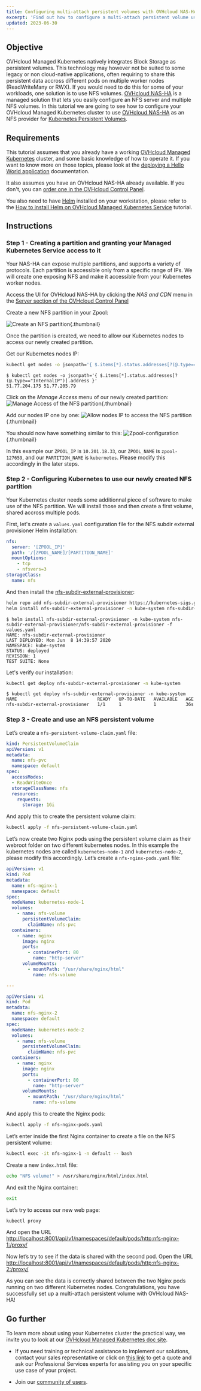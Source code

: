 ```yaml
---
title: Configuring multi-attach persistent volumes with OVHcloud NAS-HA
excerpt: 'Find out how to configure a multi-attach persistent volume using OVHcloud NAS-HA'
updated: 2023-06-30
---
```


## Objective

OVHcloud Managed Kubernetes natively integrates Block Storage as persistent volumes. This technology may however not be suited to some legacy or non cloud-native applications, often requiring to share this persistent data accross different pods on multiple worker nodes (ReadWriteMany or RWX). If you would need to do this for some of your workloads, one solution is to use NFS volumes. [OVHcloud NAS-HA](https://www.ovh.co.uk/nas/) is a managed solution that lets you easily configure an NFS server and multiple NFS volumes. In this tutorial we are going to see how to configure your OVHcloud Managed Kubernetes cluster to use [OVHcloud NAS-HA](https://www.ovh.co.uk/nas/) as an NFS provider for [Kubernetes Persistent Volumes](https://kubernetes.io/docs/concepts/storage/persistent-volumes/).

## Requirements

This tutorial assumes that you already have a working [OVHcloud Managed Kubernetes](https://www.ovhcloud.com/pt/public-cloud/kubernetes/) cluster, and some basic knowledge of how to operate it. If you want to know more on those topics, please look at the [deploying a Hello World application](deploying-hello-world1.) documentation.

It also assumes you have an OVHcloud NAS-HA already available. If you don't, you can [order one in the OVHcloud Control Panel](https://www.ovh.com/manager/dedicated/#/configuration/nas).

You also need to have [Helm](https://docs.helm.sh/) installed on your workstation, please refer to the [How to install Helm on OVHcloud Managed Kubernetes Service](installing-helm1.) tutorial.

## Instructions

### Step 1 - Creating a partition and granting your Managed Kubernetes Service access to it

Your NAS-HA can expose multiple partitions, and supports a variety of protocols. Each partition is accessible only from a specific range of IPs. We will create one exposing NFS and make it accessible from your Kubernetes worker nodes.

Access the UI for OVHcloud NAS-HA by clicking the *NAS and CDN* menu in the [Server section of the OVHcloud Control Panel](https://www.ovh.com/manager/dedicated)

Create a new NFS partition in your Zpool:

![Create an NFS partition](create-nfs-partition.png){.thumbnail}

Once the partition is created, we need to allow our Kubernetes nodes to access our newly created partition.

Get our Kubernetes nodes IP:
```bash
kubectl get nodes -o jsonpath='{ $.items[*].status.addresses[?(@.type=="InternalIP")].address }'
```

```console
$ kubectl get nodes -o jsonpath='{ $.items[*].status.addresses[?(@.type=="InternalIP")].address }'
51.77.204.175 51.77.205.79
```

Click on the *Manage Access* menu of our newly created partition:
![Manage Access of the NFS partition](manage-nfs-partition-access.png){.thumbnail}

Add our nodes IP one by one:
![Allow nodes IP to access the NFS partition](manage-nfs-partition-access-ip.png){.thumbnail}

You should now have something similar to this:
![Zpool-configuration](manage-nfs-zpool.png){.thumbnail}

In this example our `ZPOOL_IP` is `10.201.18.33`, our `ZPOOL_NAME` is `zpool-127659`, and our `PARTITION_NAME` is `kubernetes`. Please modify this accordingly in the later steps.

### Step 2 - Configuring Kubernetes to use our newly created NFS partition

Your Kubernetes cluster needs some additionnal piece of software to make use of the NFS partition. We will install those and then create a first volume, shared accross multiple pods.

First, let's create a `values.yaml` configuration file for the NFS subdir external provisioner Helm installation:

```yaml
nfs:
  server: '[ZPOOL_IP]'
  path: '/[ZPOOL_NAME]/[PARTITION_NAME]'
  mountOptions:
    - tcp
    - nfsvers=3
storageClass:
  name: nfs
```

And then install the [nfs-subdir-external-provisioner](https://github.com/kubernetes-sigs/nfs-subdir-external-provisioner):

```bash
helm repo add nfs-subdir-external-provisioner https://kubernetes-sigs.github.io/nfs-subdir-external-provisioner/
helm install nfs-subdir-external-provisioner -n kube-system nfs-subdir-external-provisioner/nfs-subdir-external-provisioner -f values.yaml
```

```console
$ helm install nfs-subdir-external-provisioner -n kube-system nfs-subdir-external-provisioner/nfs-subdir-external-provisioner -f values.yaml
NAME: nfs-subdir-external-provisioner
LAST DEPLOYED: Mon Jun  8 14:39:57 2020
NAMESPACE: kube-system
STATUS: deployed
REVISION: 1
TEST SUITE: None
```

Let's verify our installation:

```bash
kubectl get deploy nfs-subdir-external-provisioner -n kube-system
```

```console
$ kubectl get deploy nfs-subdir-external-provisioner -n kube-system
NAME                              READY   UP-TO-DATE   AVAILABLE   AGE
nfs-subdir-external-provisioner   1/1     1            1           36s
```

### Step 3 - Create and use an NFS persistent volume

Let’s create a `nfs-persistent-volume-claim.yaml` file:

```yaml
kind: PersistentVolumeClaim
apiVersion: v1
metadata:
  name: nfs-pvc
  namespace: default
spec:
  accessModes:
  - ReadWriteOnce
  storageClassName: nfs
  resources:
    requests:
      storage: 1Gi
```

And apply this to create the persistent volume claim:

```bash
kubectl apply -f nfs-persistent-volume-claim.yaml
```

Let’s now create two Nginx pods using the persistent volume claim as their webroot folder on two different kubernetes nodes. In this example the kubernetes nodes are called `kubernetes-node-1` and `kubernetes-node-2`, please modify this accordingly. Let’s create a `nfs-nginx-pods.yaml` file:

```yaml
apiVersion: v1
kind: Pod
metadata:
  name: nfs-nginx-1
  namespace: default
spec:
  nodeName: kubernetes-node-1
  volumes:
    - name: nfs-volume
      persistentVolumeClaim:
        claimName: nfs-pvc
  containers:
    - name: nginx
      image: nginx
      ports:
        - containerPort: 80
          name: "http-server"
      volumeMounts:
        - mountPath: "/usr/share/nginx/html"
          name: nfs-volume

---

apiVersion: v1
kind: Pod
metadata:
  name: nfs-nginx-2
  namespace: default
spec:
  nodeName: kubernetes-node-2
  volumes:
    - name: nfs-volume
      persistentVolumeClaim:
        claimName: nfs-pvc
  containers:
    - name: nginx
      image: nginx
      ports:
        - containerPort: 80
          name: "http-server"
      volumeMounts:
        - mountPath: "/usr/share/nginx/html"
          name: nfs-volume
```

And apply this to create the Nginx pods:

```bash
kubectl apply -f nfs-nginx-pods.yaml
```

Let’s enter inside the first Nginx container to create a file on the NFS persistent volume:

```bash
kubectl exec -it nfs-nginx-1 -n default -- bash
```

Create a new `index.html` file:

```bash
echo "NFS volume!" > /usr/share/nginx/html/index.html
```

And exit the Nginx container:

```bash
exit
```

Let’s try to access our new web page:

```bash
kubectl proxy
```

And open the URL [http://localhost:8001/api/v1/namespaces/default/pods/http:nfs-nginx-1:/proxy/](http://localhost:8001/api/v1/namespaces/default/pods/http:nfs-nginx-1:/proxy/)

Now let’s try to see if the data is shared with the second pod. Open the URL [http://localhost:8001/api/v1/namespaces/default/pods/http:nfs-nginx-2:/proxy/](http://localhost:8001/api/v1/namespaces/default/pods/http:nfs-nginx-2:/proxy/)

As you can see the data is correctly shared between the two Nginx pods running on two different Kubernetes nodes.
Congratulations, you have successfully set up a multi-attach persistent volume with OVHcloud NAS-HA!

## Go further

To learn more about using your Kubernetes cluster the practical way, we invite you to look at our [OVHcloud Managed Kubernetes doc site](public-cloud-containers-orchestration-managed-kubernetes-k8s1.).

- If you need training or technical assistance to implement our solutions, contact your sales representative or click on [this link](https://www.ovhcloud.com/pt/professional-services/) to get a quote and ask our Professional Services experts for assisting you on your specific use case of your project.

- Join our [community of users](https://community.ovh.com/en/).

